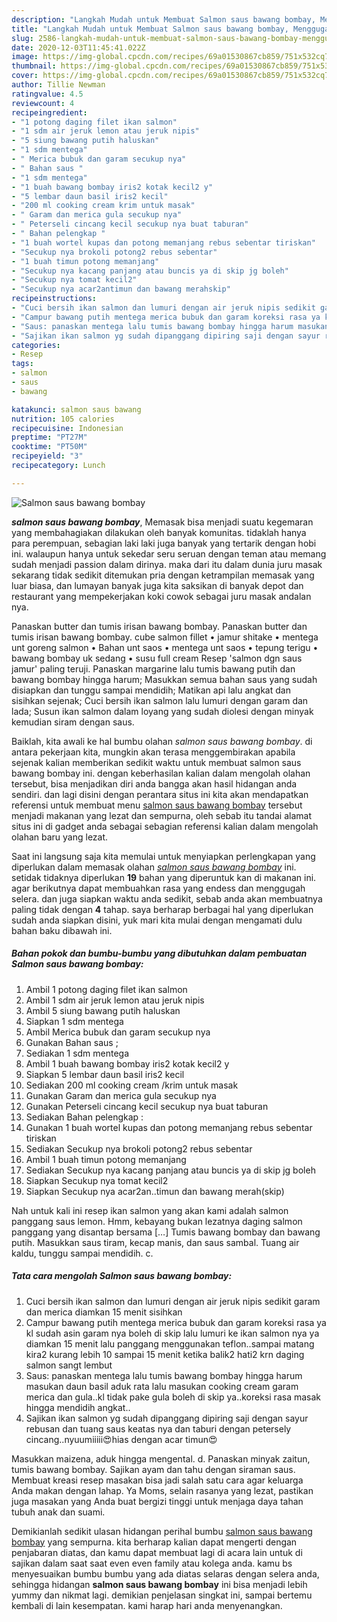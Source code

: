 ```yaml
---
description: "Langkah Mudah untuk Membuat Salmon saus bawang bombay, Menggugah Selera"
title: "Langkah Mudah untuk Membuat Salmon saus bawang bombay, Menggugah Selera"
slug: 2586-langkah-mudah-untuk-membuat-salmon-saus-bawang-bombay-menggugah-selera
date: 2020-12-03T11:45:41.022Z
image: https://img-global.cpcdn.com/recipes/69a01530867cb859/751x532cq70/salmon-saus-bawang-bombay-foto-resep-utama.jpg
thumbnail: https://img-global.cpcdn.com/recipes/69a01530867cb859/751x532cq70/salmon-saus-bawang-bombay-foto-resep-utama.jpg
cover: https://img-global.cpcdn.com/recipes/69a01530867cb859/751x532cq70/salmon-saus-bawang-bombay-foto-resep-utama.jpg
author: Tillie Newman
ratingvalue: 4.5
reviewcount: 4
recipeingredient:
- "1 potong daging filet ikan salmon"
- "1 sdm air jeruk lemon atau jeruk nipis"
- "5 siung bawang putih haluskan"
- "1 sdm mentega"
- " Merica bubuk dan garam secukup nya"
- " Bahan saus "
- "1 sdm mentega"
- "1 buah bawang bombay iris2 kotak kecil2 y"
- "5 lembar daun basil iris2 kecil"
- "200 ml cooking cream krim untuk masak"
- " Garam dan merica gula secukup nya"
- " Peterseli cincang kecil secukup nya buat taburan"
- " Bahan pelengkap "
- "1 buah wortel kupas dan potong memanjang rebus sebentar tiriskan"
- "Secukup nya brokoli potong2 rebus sebentar"
- "1 buah timun potong memanjang"
- "Secukup nya kacang panjang atau buncis ya di skip jg boleh"
- "Secukup nya tomat kecil2"
- "Secukup nya acar2antimun dan bawang merahskip"
recipeinstructions:
- "Cuci bersih ikan salmon dan lumuri dengan air jeruk nipis sedikit garam dan merica diamkan 15 menit sisihkan"
- "Campur bawang putih mentega merica bubuk dan garam koreksi rasa ya kl sudah asin garam nya boleh di skip lalu lumuri ke ikan salmon nya ya diamkan 15 menit lalu panggang menggunakan teflon..sampai matang kira2 kurang lebih 10 sampai 15 menit ketika balik2 hati2 krn daging salmon sangt lembut"
- "Saus: panaskan mentega lalu tumis bawang bombay hingga harum masukan daun basil aduk rata lalu masukan cooking cream garam merica dan gula..kl tidak pake gula boleh di skip ya..koreksi rasa masak hingga mendidih angkat.."
- "Sajikan ikan salmon yg sudah dipanggang dipiring saji dengan sayur rebusan dan tuang saus keatas nya dan taburi dengan petersely cincang..nyuumiiiii😍hias dengan acar timun😍"
categories:
- Resep
tags:
- salmon
- saus
- bawang

katakunci: salmon saus bawang 
nutrition: 105 calories
recipecuisine: Indonesian
preptime: "PT27M"
cooktime: "PT50M"
recipeyield: "3"
recipecategory: Lunch

---
```



![Salmon saus bawang bombay](https://img-global.cpcdn.com/recipes/69a01530867cb859/751x532cq70/salmon-saus-bawang-bombay-foto-resep-utama.jpg)

<b><i>salmon saus bawang bombay</i></b>, Memasak bisa menjadi suatu kegemaran yang membahagiakan dilakukan oleh banyak komunitas. tidaklah hanya para perempuan, sebagian laki laki juga banyak yang tertarik dengan hobi ini. walaupun hanya untuk sekedar seru seruan dengan teman atau memang sudah menjadi passion dalam dirinya. maka dari itu dalam dunia juru masak sekarang tidak sedikit ditemukan pria dengan ketrampilan memasak yang luar biasa, dan lumayan banyak juga kita saksikan di banyak depot dan restaurant yang mempekerjakan koki cowok sebagai juru masak andalan nya.

Panaskan butter dan tumis irisan bawang bombay. Panaskan butter dan tumis irisan bawang bombay. cube salmon fillet • jamur shitake • mentega unt goreng salmon • Bahan unt saos • mentega unt saos • tepung terigu • bawang bombay uk sedang • susu full cream Resep &#39;salmon dgn saus jamur&#39; paling teruji. Panaskan margarine lalu tumis bawang putih dan bawang bombay hingga harum; Masukkan semua bahan saus yang sudah disiapkan dan tunggu sampai mendidih; Matikan api lalu angkat dan sisihkan sejenak; Cuci bersih ikan salmon lalu lumuri dengan garam dan lada; Susun ikan salmon dalam loyang yang sudah diolesi dengan minyak kemudian siram dengan saus.

Baiklah, kita awali ke hal bumbu olahan <i>salmon saus bawang bombay</i>. di antara pekerjaan kita, mungkin akan terasa menggembirakan apabila sejenak kalian memberikan sedikit waktu untuk membuat salmon saus bawang bombay ini. dengan keberhasilan kalian dalam mengolah olahan tersebut, bisa menjadikan diri anda bangga akan hasil hidangan anda sendiri. dan lagi disini dengan perantara situs ini kita akan mendapatkan referensi untuk membuat menu <u>salmon saus bawang bombay</u> tersebut menjadi makanan yang lezat dan sempurna, oleh sebab itu tandai alamat situs ini di gadget anda sebagai sebagian referensi kalian dalam mengolah olahan baru yang lezat.


Saat ini langsung saja kita memulai untuk menyiapkan perlengkapan yang diperlukan dalam memasak olahan <u><i>salmon saus bawang bombay</i></u> ini. setidak tidaknya diperlukan <b>19</b> bahan yang diperuntuk kan di makanan ini. agar berikutnya dapat membuahkan rasa yang endess dan menggugah selera. dan juga siapkan waktu anda sedikit, sebab anda akan membuatnya paling tidak dengan <b>4</b> tahap. saya berharap berbagai hal yang diperlukan sudah anda siapkan disini, yuk mari kita mulai dengan mengamati dulu bahan baku dibawah ini.

<!--inarticleads1-->

##### Bahan pokok dan bumbu-bumbu yang dibutuhkan dalam pembuatan Salmon saus bawang bombay:

1. Ambil 1 potong daging filet ikan salmon
1. Ambil 1 sdm air jeruk lemon atau jeruk nipis
1. Ambil 5 siung bawang putih haluskan
1. Siapkan 1 sdm mentega
1. Ambil  Merica bubuk dan garam secukup nya
1. Gunakan  Bahan saus ;
1. Sediakan 1 sdm mentega
1. Ambil 1 buah bawang bombay iris2 kotak kecil2 y
1. Siapkan 5 lembar daun basil iris2 kecil
1. Sediakan 200 ml cooking cream /krim untuk masak
1. Gunakan  Garam dan merica gula secukup nya
1. Gunakan  Peterseli cincang kecil secukup nya buat taburan
1. Sediakan  Bahan pelengkap :
1. Gunakan 1 buah wortel kupas dan potong memanjang rebus sebentar tiriskan
1. Sediakan Secukup nya brokoli potong2 rebus sebentar
1. Ambil 1 buah timun potong memanjang
1. Sediakan Secukup nya kacang panjang atau buncis ya di skip jg boleh
1. Siapkan Secukup nya tomat kecil2
1. Siapkan Secukup nya acar2an..timun dan bawang merah(skip)


Nah untuk kali ini resep ikan salmon yang akan kami adalah salmon panggang saus lemon. Hmm, kebayang bukan lezatnya daging salmon panggang yang disantap bersama […] Tumis bawang bombay dan bawang putih. Masukkan saus tiram, kecap manis, dan saus sambal. Tuang air kaldu, tunggu sampai mendidih. c. 

<!--inarticleads2-->

##### Tata cara mengolah Salmon saus bawang bombay:

1. Cuci bersih ikan salmon dan lumuri dengan air jeruk nipis sedikit garam dan merica diamkan 15 menit sisihkan
1. Campur bawang putih mentega merica bubuk dan garam koreksi rasa ya kl sudah asin garam nya boleh di skip lalu lumuri ke ikan salmon nya ya diamkan 15 menit lalu panggang menggunakan teflon..sampai matang kira2 kurang lebih 10 sampai 15 menit ketika balik2 hati2 krn daging salmon sangt lembut
1. Saus: panaskan mentega lalu tumis bawang bombay hingga harum masukan daun basil aduk rata lalu masukan cooking cream garam merica dan gula..kl tidak pake gula boleh di skip ya..koreksi rasa masak hingga mendidih angkat..
1. Sajikan ikan salmon yg sudah dipanggang dipiring saji dengan sayur rebusan dan tuang saus keatas nya dan taburi dengan petersely cincang..nyuumiiiii😍hias dengan acar timun😍


Masukkan maizena, aduk hingga mengental. d. Panaskan minyak zaitun, tumis bawang bombay. Sajikan ayam dan tahu dengan siraman saus. Membuat kreasi resep masakan bisa jadi salah satu cara agar keluarga Anda makan dengan lahap. Ya Moms, selain rasanya yang lezat, pastikan juga masakan yang Anda buat bergizi tinggi untuk menjaga daya tahan tubuh anak dan suami. 

Demikianlah sedikit ulasan hidangan perihal bumbu <u>salmon saus bawang bombay</u> yang sempurna. kita berharap kalian dapat mengerti dengan penjabaran diatas, dan kamu dapat membuat lagi di acara lain untuk di sajikan dalam saat saat even even family atau kolega anda. kamu bs menyesuaikan bumbu bumbu yang ada diatas selaras dengan selera anda, sehingga hidangan <b>salmon saus bawang bombay</b> ini bisa menjadi lebih yummy dan nikmat lagi. demikian penjelasan singkat ini, sampai bertemu kembali di lain kesempatan. kami harap hari anda menyenangkan.
